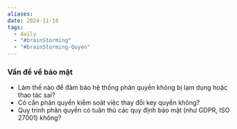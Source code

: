 ```yaml
---
aliases: 
date: 2024-11-18
tags:
  - daily
  - "#brainStorming"
  - "#brainStorming-Quyen"
---
```

### **Vấn đề về bảo mật**
- Làm thế nào để đảm bảo hệ thống phân quyền không bị lạm dụng hoặc thao tác sai?  
- Có cần phân quyền kiểm soát việc thay đổi key quyền không?  
- Quy trình phân quyền có tuân thủ các quy định bảo mật (như GDPR, ISO 27001) không?  